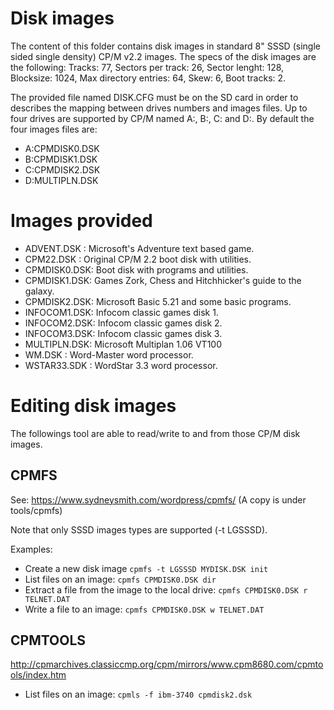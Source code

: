 # Disk images

The content of this folder contains disk images in standard 8" SSSD (single sided single density) CP/M v2.2 images. The specs of the disk images are the following: Tracks: 77, Sectors per track: 26, Sector lenght: 128, Blocksize: 1024, Max directory entries: 64, Skew: 6, Boot tracks: 2.

The provided file named DISK.CFG must be on the SD card in order to describes the mapping between drives numbers and images files. Up to four drives are supported by CP/M named A:, B:, C: and D:. By default the four images files are:
 * A:CPMDISK0.DSK  
 * B:CPMDISK1.DSK  
 * C:CPMDISK2.DSK  
 * D:MULTIPLN.DSK 

# Images provided

* ADVENT.DSK  : Microsoft's Adventure text based game.
* CPM22.DSK   : Original CP/M 2.2 boot disk with utilities.
* CPMDISK0.DSK: Boot disk with programs and utilities.
* CPMDISK1.DSK: Games Zork, Chess and Hitchhicker's guide to the galaxy.
* CPMDISK2.DSK: Microsoft Basic 5.21 and some basic programs.
* INFOCOM1.DSK: Infocom classic games disk 1.
* INFOCOM2.DSK: Infocom classic games disk 2.
* INFOCOM3.DSK: Infocom classic games disk 3.
* MULTIPLN.DSK: Microsoft Multiplan 1.06 VT100
* WM.DSK	  : Word-Master word processor.
* WSTAR33.SDK : WordStar 3.3 word processor.

# Editing disk images

The followings tool are able to read/write to and from those CP/M disk images.

## CPMFS

See: https://www.sydneysmith.com/wordpress/cpmfs/
(A copy is under tools/cpmfs)

Note that only SSSD images types are supported (-t LGSSSD).

Examples:
* Create a new disk image
	`cpmfs -t LGSSSD MYDISK.DSK init`
* List files on an image: 
	`cpmfs CPMDISK0.DSK dir`
* Extract a file from the image to the local drive: 
	`cpmfs CPMDISK0.DSK r TELNET.DAT`
* Write a file to an image: 
	`cpmfs CPMDISK0.DSK w TELNET.DAT`

## CPMTOOLS 

http://cpmarchives.classiccmp.org/cpm/mirrors/www.cpm8680.com/cpmtools/index.htm

* List files on an image: 
	`cpmls -f ibm-3740 cpmdisk2.dsk`

